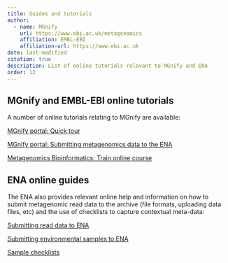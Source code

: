 ```yaml
---
title: Guides and tutorials
author: 
  - name: MGnify
    url: https://www.ebi.ac.uk/metagenomics
    affiliation: EMBL-EBI
    affiliation-url: https://www.ebi.ac.uk
date: last-modified
citation: true
description: List of online tutorials relevant to MGnify and ENA
order: 12
---
```


## MGnify and EMBL-EBI online tutorials

A number of online tutorials relating to MGnify are available:

[MGnify portal: Quick tour](https://www.ebi.ac.uk/training/online/course/ebi-metagenomics-portal-quick-tour)

[MGnify portal: Submitting metagenomics data to the ENA](https://www.ebi.ac.uk/training/online/course/ebi-metagenomics-portal-submitting-metagenomics-da)

[Metagenomics Bioinformatics: Train online course](https://www.ebi.ac.uk/training/online/course/metagenomics-bioinformatics)

## ENA online guides

The ENA also provides relevant online help and information on how to submit metagenomic read data to the archive (file formats, uploading data files, etc) and the use of checklists to capture contextual meta-data:

[Submitting read data to ENA](https://www.ebi.ac.uk/ena/submit/read-submission)

[Submitting environmental samples to ENA](https://www.ebi.ac.uk/ena/submit/environmental-submissions)

[Sample checklists](https://www.ebi.ac.uk/ena/submit/checklists)
